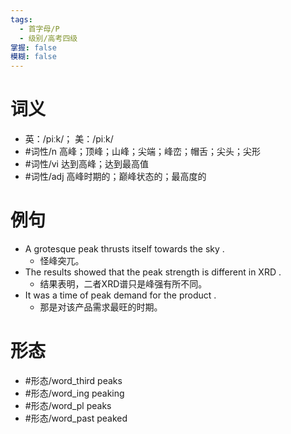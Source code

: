 ```yaml
---
tags:
  - 首字母/P
  - 级别/高考四级
掌握: false
模糊: false
---
```

# 词义
- 英：/piːk/； 美：/piːk/
- #词性/n  高峰；顶峰；山峰；尖端；峰峦；帽舌；尖头；尖形
- #词性/vi  达到高峰；达到最高值
- #词性/adj  高峰时期的；巅峰状态的；最高度的
# 例句
- A grotesque peak thrusts itself towards the sky .
	- 怪峰突兀。
- The results showed that the peak strength is different in XRD .
	- 结果表明，二者XRD谱只是峰强有所不同。
- It was a time of peak demand for the product .
	- 那是对该产品需求最旺的时期。
# 形态
- #形态/word_third peaks
- #形态/word_ing peaking
- #形态/word_pl peaks
- #形态/word_past peaked
